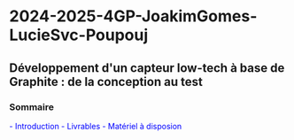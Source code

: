 # 2024-2025-4GP-JoakimGomes-LucieSvc-Poupouj
## Développement d'un capteur low-tech à base de Graphite : de la conception au test

### Sommaire

<span style="color:blue;">
- Introduction
- Livrables
- Matériel à disposion



</span>